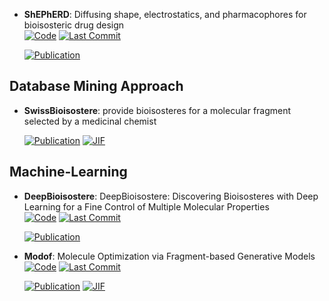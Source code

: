 



- **ShEPhERD**: Diffusing shape, electrostatics, and pharmacophores for bioisosteric drug design  
    [![Code](https://img.shields.io/github/stars/coleygroup/shepherd?style=for-the-badge&logo=github)](https://github.com/coleygroup/shepherd) 
    [![Last Commit](https://img.shields.io/github/last-commit/coleygroup/shepherd?style=for-the-badge&logo=github)](https://github.com/coleygroup/shepherd) 

    [![Publication](https://img.shields.io/badge/Publication-Citations:0-blue?style=for-the-badge&logo=bookstack)](https://doi.org/10.48550/arXiv.2411.04130) 


## **Database Mining Approach**


- **SwissBioisostere**: provide bioisosteres for a molecular fragment selected by a medicinal chemist  

    [![Publication](https://img.shields.io/badge/Publication-Citations:31-blue?style=for-the-badge&logo=bookstack)](https://doi.org/10.1093/nar/gkab1047) 
    [![JIF](https://img.shields.io/badge/Impact_Factor-16.60-purple?style=for-the-badge&logo=academia)](https://doi.org/10.1093/nar/gkab1047)


## **Machine-Learning**


- **DeepBioisostere**: DeepBioisostere: Discovering Bioisosteres with Deep Learning for a Fine Control of Multiple Molecular Properties  
    [![Code](https://img.shields.io/github/stars/Hwoo-Kim/DeepBioisostere?style=for-the-badge&logo=github)](https://github.com/Hwoo-Kim/DeepBioisostere) 
    [![Last Commit](https://img.shields.io/github/last-commit/Hwoo-Kim/DeepBioisostere?style=for-the-badge&logo=github)](https://github.com/Hwoo-Kim/DeepBioisostere) 

    [![Publication](https://img.shields.io/badge/Publication-Citations:0-blue?style=for-the-badge&logo=bookstack)](https://doi.org/10.48550/arXiv.2403.02706) 



- **Modof**: Molecule Optimization via Fragment-based Generative Models  
    [![Code](https://img.shields.io/github/stars/ziqi92/Modof?style=for-the-badge&logo=github)](https://github.com/ziqi92/Modof) 
    [![Last Commit](https://img.shields.io/github/last-commit/ziqi92/Modof?style=for-the-badge&logo=github)](https://github.com/ziqi92/Modof) 

    [![Publication](https://img.shields.io/badge/Publication-Citations:42-blue?style=for-the-badge&logo=bookstack)](https://doi.org/10.1038/s42256-021-00410-2) 
    [![JIF](https://img.shields.io/badge/Impact_Factor-18.80-purple?style=for-the-badge&logo=academia)](https://doi.org/10.1038/s42256-021-00410-2)


